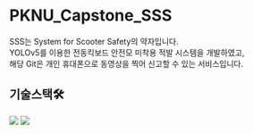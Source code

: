 # PKNU_Capstone_SSS
SSS는 System for Scooter Safety의 약자입니다. <br/>
YOLOv5를 이용한 전동킥보드 안전모 미착용 적발 시스템을 개발하였고, <br/>
해당 Git은 개인 휴대폰으로 동영상을 찍어 신고할 수 있는 서비스입니다. <br/>

## 기술스택🛠 <br/>
 <img src="https://img.shields.io/badge/iOS-000000?style=for-the-badge&logo=python&logoColor=white">
 <img src="https://img.shields.io/badge/Swift-F05138?style=for-the-badge&logo=python&logoColor=white"> <br/>
  
